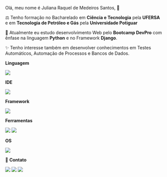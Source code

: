 



Olá, meu nome é Juliana Raquel de Medeiros Santos, 👋

⚖ Tenho formação no Bacharelado em **Ciência e Tecnologia** pela **UFERSA** e em **Tecnologia de Petróleo e Gás** pela **Universidade Potiguar**

🧧 Atualmente eu estudo desenvolvimento Web pelo **Bootcamp DevPro** com ênfase na linguagem **Python** e no Framework **Django**.

✨ Tenho interesse também em desenvolver conhecimentos em Testes Automáticos, Automação de Processos e Bancos de Dados.

**Linguagem**

<img src="https://img.shields.io/badge/Python-14354C?style=for-the-badge&logo=python&logoColor=white"></a>

**IDE**

<img src="https://img.shields.io/badge/PyCharm-000000.svg?&style=for-the-badge&logo=PyCharm&logoColor=white"></a>

**Framework**

<img src="https://img.shields.io/badge/Django-092E20?style=for-the-badge&logo=django&logoColor=white"></a>

**Ferramentas**

<img src="https://img.shields.io/badge/GIT-E44C30?style=for-the-badge&logo=git&logoColor=white"></a> 
<a href="https://www.linkedin.com/in/rafaella-ballerini-45875016a" target="_blank"><img src="https://img.shields.io/badge/GitHub-100000?style=for-the-badge&logo=github&logoColor=white"></a> 

**OS**

<img src="https://img.shields.io/badge/Windows-0078D6?style=for-the-badge&logo=windows&logoColor=white"></a>

📱 **Contato**

<a href = "mailto:julianamedeiros_228@hotmail.com"><img src="https://img.shields.io/badge/Microsoft_Outlook-0078D4?style=for-the-badge&logo=microsoft-outlook&logoColor=white"></a>
<a href = "https://t.me/JulianaRMedeiros"><img src="https://img.shields.io/badge/Telegram-2CA5E0?style=for-the-badge&logo=telegram&logoColor=white"></a>
  <a href="https://www.linkedin.com/in/juliana-medeiros228/" target="_blank"><img src="https://img.shields.io/badge/-LinkedIn-%230077B5?style=for-the-badge&logo=linkedin&logoColor=white" target="_blank"></a>  
